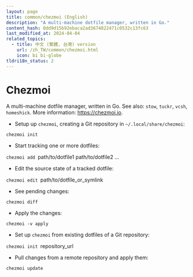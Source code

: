 ```yaml
---
layout: page
title: common/chezmoi (English)
description: "A multi-machine dotfile manager, written in Go."
content_hash: 0dd9d15b92ebaca2ad3674822471c0532c13fc63
last_modified_at: 2024-04-04
related_topics:
  - title: 中文 (繁體, 台灣) version
    url: /zh_TW/common/chezmoi.html
    icon: bi bi-globe
tldri18n_status: 2
---
```

# Chezmoi

A multi-machine dotfile manager, written in Go.
See also: `stow`, `tuckr`, `vcsh`, `homeshick`.
More information: <https://chezmoi.io>.

- Setup up `chezmoi`, creating a Git repository in `~/.local/share/chezmoi`:

`chezmoi init`

- Start tracking one or more dotfiles:

`chezmoi add `<span class="tldr-var badge badge-pill bg-dark-lm bg-white-dm text-white-lm text-dark-dm font-weight-bold">path/to/dotfile1 path/to/dotfile2 ...</span>

- Edit the source state of a tracked dotfile:

`chezmoi edit `<span class="tldr-var badge badge-pill bg-dark-lm bg-white-dm text-white-lm text-dark-dm font-weight-bold">path/to/dotfile_or_symlink</span>

- See pending changes:

`chezmoi diff`

- Apply the changes:

`chezmoi -v apply`

- Set up `chezmoi` from existing dotfiles of a Git repository:

`chezmoi init `<span class="tldr-var badge badge-pill bg-dark-lm bg-white-dm text-white-lm text-dark-dm font-weight-bold">repository_url</span>

- Pull changes from a remote repository and apply them:

`chezmoi update`
